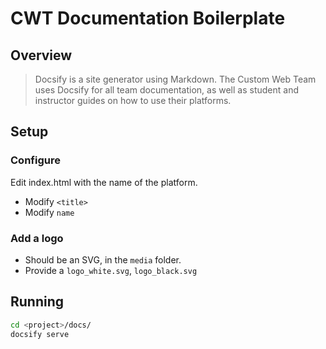 # CWT Documentation Boilerplate

## Overview

> Docsify is a site generator using Markdown. The Custom Web Team uses Docsify for all team documentation, as well as student and instructor guides on how to use their platforms.

## Setup

### Configure
 Edit index.html with the name of the platform.
  * Modify `<title>`
  * Modify `name`

### Add a logo
  * Should be an SVG, in the `media` folder.
  * Provide a `logo_white.svg`, `logo_black.svg`


## Running

```bash
cd <project>/docs/
docsify serve
```
